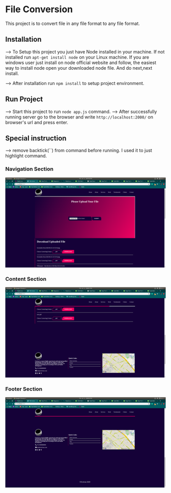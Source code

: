 # File Conversion
  This project is to convert file in any file format to any file format.

## Installation

  --> To Setup this project you just have Node installed in your machine.
      If not installed run `apt-get install node` on your Linux machine.
      If you are windows user just install on node official website and follow,
      the easiest way to install node open your downloaded node file.
      And do next,next install.

  --> After installation run `npm install` to setup project environment.

## Run Project

  --> Start this project to run `node app.js` command.
  --> After successfully running server go to the browser and write `http://localhost:2000/` on browser's url and press enter.

## Special instruction

  --> remove backtick(``) from command before running. I used it to just highlight command.

### Navigation Section

![Navigation Section](https://github.com/evolvan/file-conversion/blob/master/screenshots/home.png)

### Content Section

![Content Section](https://github.com/evolvan/file-conversion/blob/master/screenshots/content.png)

### Footer Section

![Footer Section](https://github.com/evolvan/file-conversion/blob/master/screenshots/footer.png)
